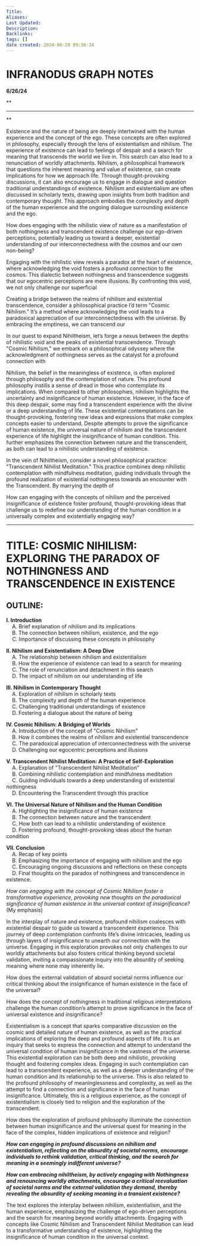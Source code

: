 ```yaml
---
Title: 
Aliases: 
Last Updated: 
Description: 
Backlinks: 
tags: []
date created: 2024-06-28 09:36:34
---
```


# INFRANODUS GRAPH NOTES

**6/26/24**

**

* * *

**

Existence and the nature of being are deeply intertwined with the human experience and the concept of the ego. These concepts are often explored in philosophy, especially through the lens of existentialism and nihilism. The experience of existence can lead to feelings of despair and a search for meaning that transcends the world we live in. This search can also lead to a renunciation of worldly attachments. Nihilism, a philosophical framework that questions the inherent meaning and value of existence, can create implications for how we approach life. Through thought-provoking discussions, it can also encourage us to engage in dialogue and question traditional understandings of existence. Nihilism and existentialism are often discussed in scholarly texts, drawing upon insights from both tradition and contemporary thought. This approach embodies the complexity and depth of the human experience and the ongoing dialogue surrounding existence and the ego.  
  
How does engaging with the nihilistic view of nature as a manifestation of both nothingness and transcendent existence challenge our ego-driven perceptions, potentially leading us toward a deeper, existential understanding of our interconnectedness with the cosmos and our own non-being?  
  
Engaging with the nihilistic view reveals a paradox at the heart of existence, where acknowledging the void fosters a profound connection to the cosmos. This dialectic between nothingness and transcendence suggests that our egocentric perceptions are mere illusions. By confronting this void, we not only challenge our superficial  
  
Creating a bridge between the realms of nihilism and existential transcendence, consider a philosophical practice I’d term "Cosmic Nihilism." It’s a method where acknowledging the void leads to a paradoxical appreciation of our interconnectedness with the universe. By embracing the emptiness, we can transcend our  
  
In our quest to expand Nihiltheism, let’s forge a nexus between the depths of nihilistic void and the peaks of existential transcendence. Through "Cosmic Nihilism," we embark on a philosophical odyssey where the acknowledgment of nothingness serves as the catalyst for a profound connection with  
  
Nihilism, the belief in the meaningless of existence, is often explored through philosophy and the contemplation of nature. This profound philosophy instills a sense of dread in those who contemplate its implications. When compared to other philosophies, nihilism highlights the uncertainty and insignificance of human existence. However, in the face of this deep despair, some may find a transcendent experience with the divine or a deep understanding of life. These existential contemplations can be thought-provoking, fostering new ideas and expressions that make complex concepts easier to understand. Despite attempts to prove the significance of human existence, the universal nature of nihilism and the transcendent experience of life highlight the insignificance of human condition. This further emphasizes the connection between nature and the transcendent, as both can lead to a nihilistic understanding of existence.  
  
In the vein of Nihiltheism, consider a novel philosophical practice: "Transcendent Nihilist Meditation." This practice combines deep nihilistic contemplation with mindfulness meditation, guiding individuals through the profound realization of existential nothingness towards an encounter with the Transcendent. By marrying the depth of  
  
How can engaging with the concepts of nihilism and the perceived insignificance of existence foster profound, thought-provoking ideas that challenge us to redefine our understanding of the human condition in a universally complex and existentially engaging way?  

* * *

# TITLE: COSMIC NIHILISM: EXPLORING THE PARADOX OF NOTHINGNESS AND TRANSCENDENCE IN EXISTENCE

## OUTLINE:

**I. Introduction**  
    A. Brief explanation of nihilism and its implications  
    B. The connection between nihilism, existence, and the ego  
    C. Importance of discussing these concepts in philosophy  
  
**II. Nihilism and Existentialism: A Deep Dive**  
    A. The relationship between nihilism and existentialism  
    B. How the experience of existence can lead to a search for meaning  
    C. The role of renunciation and detachment in this search  
    D. The impact of nihilism on our understanding of life  
  
**III. Nihilism in Contemporary Thought**  
    A. Exploration of nihilism in scholarly texts  
    B. The complexity and depth of the human experience  
    C. Challenging traditional understandings of existence  
    D. Fostering a dialogue about the nature of being  
  
**IV. Cosmic Nihilism: A Bridging of Worlds**  
    A. Introduction of the concept of "Cosmic Nihilism"  
    B. How it combines the realms of nihilism and existential transcendence  
    C. The paradoxical appreciation of interconnectedness with the universe  
    D. Challenging our egocentric perceptions and illusions  
  
**V. Transcendent Nihilist Meditation: A Practice of Self-Exploration**  
    A. Explanation of "Transcendent Nihilist Meditation"  
    B. Combining nihilistic contemplation and mindfulness meditation  
    C. Guiding individuals towards a deep understanding of existential nothingness  
    D. Encountering the Transcendent through this practice  
  
**VI. The Universal Nature of Nihilism and the Human Condition**  
    A. Highlighting the insignificance of human existence  
    B. The connection between nature and the transcendent  
    C. How both can lead to a nihilistic understanding of existence  
    D. Fostering profound, thought-provoking ideas about the human condition  
  
**VII. Conclusion**  
    A. Recap of key points  
    B. Emphasizing the importance of engaging with nihilism and the ego  
    C. Encouraging ongoing discussions and reflections on these concepts  
    D. Final thoughts on the paradox of nothingness and transcendence in existence.   
  
_How can engaging with the concept of Cosmic Nihilism foster a transformative experience, provoking new thoughts on the paradoxical significance of human existence in the universal context of insignificance?_ (My emphasis)  
  
In the interplay of nature and existence, profound nihilism coalesces with existential despair to guide us toward a transcendent experience. This journey of deep contemplation confronts life’s divine intricacies, leading us through layers of insignificance to unearth our connection with the universe. Engaging in this exploration provokes not only challenges to our worldly attachments but also fosters critical thinking beyond societal validation, inviting a compassionate inquiry into the absurdity of seeking meaning where none may inherently lie.  
  
How does the external validation of absurd societal norms influence our critical thinking about the insignificance of human existence in the face of the universal?  
  
How does the concept of nothingness in traditional religious interpretations challenge the human condition’s attempt to prove significance in the face of universal existence and insignificance?  
  
Existentialism is a concept that sparks comparative discussion on the cosmic and detailed nature of human existence, as well as the practical implications of exploring the deep and profound aspects of life. It is an inquiry that seeks to express the connection and attempt to understand the universal condition of human insignificance in the vastness of the universe. This existential exploration can be both deep and nihilistic, provoking thought and fostering complex ideas. Engaging in such contemplation can lead to a transcendent experience, as well as a deeper understanding of the human condition and its relationship to the universe. This is also related to the profound philosophy of meaninglessness and complexity, as well as the attempt to find a connection and significance in the face of human insignificance. Ultimately, this is a religious experience, as the concept of existentialism is closely tied to religion and the exploration of the transcendent.  
  
How does the exploration of profound philosophy illuminate the connection between human insignificance and the universal quest for meaning in the face of the complex, hidden implications of existence and religion?  
  
**_How can engaging in profound discussions on nihilism and existentialism, reflecting on the absurdity of societal norms, encourage individuals to rethink validation, critical thinking, and the search for meaning in a seemingly indifferent universe?_**  
  
**_How can embracing nihiltheism, by actively engaging with Nothingness and renouncing worldly attachments, encourage a critical reevaluation of societal norms and the external validation they demand, thereby revealing the absurdity of seeking meaning in a transient existence?_**  
  
The text explores the interplay between nihilism, existentialism, and the human experience, emphasizing the challenge of ego-driven perceptions and the search for meaning beyond worldly attachments. Engaging with concepts like Cosmic Nihilism and Transcendent Nihilist Meditation can lead to a transformative understanding of existence, highlighting the insignificance of human condition in the universal context.
